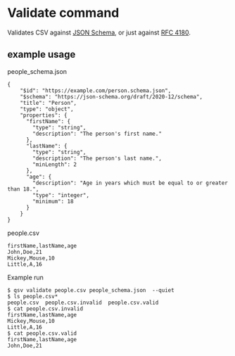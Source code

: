 # Validate command

Validates CSV against [JSON Schema](https://json-schema.org/), or just against [RFC 4180](https://www.loc.gov/preservation/digital/formats/fdd/fdd000323.shtml).
## example usage

people_schema.json
```
{
    "$id": "https://example.com/person.schema.json",
    "$schema": "https://json-schema.org/draft/2020-12/schema",
    "title": "Person",
    "type": "object",
    "properties": {
      "firstName": {
        "type": "string",
        "description": "The person's first name."
      },
      "lastName": {
        "type": "string",
        "description": "The person's last name.",
        "minLength": 2
      },
      "age": {
        "description": "Age in years which must be equal to or greater than 18.",
        "type": "integer",
        "minimum": 18
      }
    }
}
```

people.csv
```
firstName,lastName,age
John,Doe,21
Mickey,Mouse,10
Little,A,16
```

Example run
```
$ qsv validate people.csv people_schema.json  --quiet
$ ls people.csv*
people.csv  people.csv.invalid  people.csv.valid
$ cat people.csv.invalid 
firstName,lastName,age
Mickey,Mouse,10
Little,A,16
$ cat people.csv.valid
firstName,lastName,age
John,Doe,21
```


